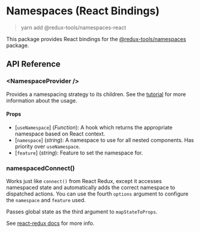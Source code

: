 # Namespaces (React Bindings)

> yarn add @redux-tools/namespaces-react

This package provides React bindings for the [@redux-tools/namespaces](/packages/namespaces) package.

## API Reference

### \<NamespaceProvider />

Provides a namespacing strategy to its children. See the [tutorial](/tutorial/02-namespacing?id=namespace-provider) for more information about the usage.

#### Props

- [`useNamespace`] \(_Function_): A hook which returns the appropriate namespace based on React context.
- [`namespace`] \(_string_): A namespace to use for all nested components. Has priority over `useNamespace`.
- [`feature`] \(_string_): Feature to set the namespace for.

### namespacedConnect()

Works just like `connect()` from React Redux, except it accesses namespaced state and automatically adds the correct namespace to dispatched actions. You can use the fourth `options` argument to configure the `namespace` and `feature` used.

Passes global state as the third argument to `mapStateToProps`.

See [react-redux docs](https://react-redux.js.org/docs/api) for more info.
